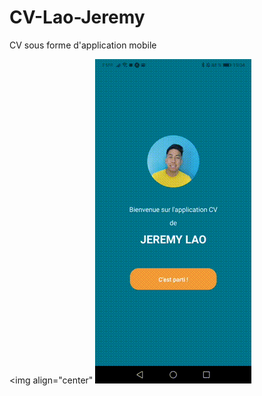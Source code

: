 # CV-Lao-Jeremy
CV sous forme d'application mobile

<img align="center"
![](ApplicationMobile.gif)
>
